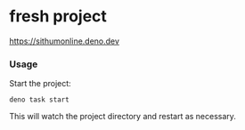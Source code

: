 # fresh project

https://sithumonline.deno.dev

### Usage

Start the project:

```
deno task start
```

This will watch the project directory and restart as necessary.
